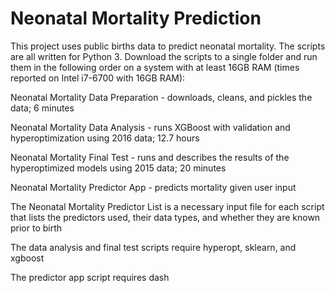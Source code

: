 # Neonatal Mortality Prediction

This project uses public births data to predict neonatal mortality. The scripts are all written for Python 3. Download the scripts to a single folder and run them in the following order on a system with at least 16GB RAM (times reported on Intel i7-6700 with 16GB RAM):

Neonatal Mortality Data Preparation - downloads, cleans, and pickles the data; 6 minutes

Neonatal Mortality Data Analysis - runs XGBoost with validation and hyperoptimization using 2016 data; 12.7 hours

Neonatal Mortality Final Test - runs and describes the results of the hyperoptimized models using 2015 data; 20 minutes

Neonatal Mortality Predictor App - predicts mortality given user input

The Neonatal Mortality Predictor List is a necessary input file for each script that lists the predictors used, their data types, and whether they are known prior to birth

The data analysis and final test scripts require hyperopt, sklearn, and xgboost

The predictor app script requires dash
